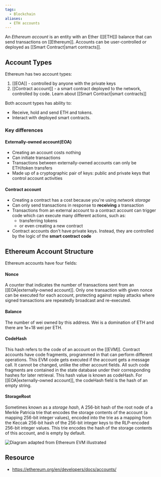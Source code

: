 ```yaml
---
tags:
  - Blockchain
aliases:
  - ETH accounts
---
```


An _Ethereum account_ is an entity with an Ether ([[ETH]]) balance that can send transactions on [[Ethereum]]. Accounts can be user-controlled or deployed as [[Smart Contract|smart contracts]].

## Account Types

Ethereum has two account types:
1. [[EOA]] - controlled by anyone with the private keys
2. [[Contract account]] - a smart contract deployed to the network, controlled by code. Learn about [[Smart Contract|smart contracts]]

Both account types has ability to:
- Receive, hold and send ETH and tokens.
- Interact with deployed smart contracts.

### Key differences
#### Externally-owned account(EOA)
- Creating an account costs nothing
- Can initiate transactions
- Transactions between externally-owned accounts can only be ETH/token transfers
- Made up of a cryptographic pair of keys: public and private keys that control account activities

#### Contract account
- Creating a contract has a cost because you're using _network storage_
- Can only send transactions in response to __receiving__ a transaction
- Transactions from an external account to a contract account can trigger code which can execute many different actions, such as:
	- transferring tokens
	- or even creating a new contract
- Contract accounts don't have private keys. Instead, they are controlled by the logic of the __smart contract code__

## Ethereum Account Structure
Ethereum accounts have four fields:
#### Nonce
A counter that indicates the number of transactions sent from an [[EOA|externally-owned account]]. Only one transaction with given nonce can be executed for each account, protecting against replay attacks where signed transactions are repeatedly broadcast and re-executed.
#### Balance
The number of wei owned by this address. Wei is a domination of ETH and there are 1e+18 wei per ETH.
#### CodeHash
This hash refers to the code of an account on the [[EVM]]. Contract accounts have code fragments, programmed in that can perform different operations. This EVM code gets executed if the account gets a message call. It cannot be changed, unlike the other account fields. All such code fragments are contained in the state database under their corresponding hashes for later retrieval. This hash value is known as codeHash. For [[EOA|externally-owned account]], the codeHash field is the hash of an empty string.
#### StorageRoot
Sometimes known as a _storage hash_, A 256-bit hash of the root node of a Merkle Patricia trie that encodes the storage contents of the account (a mapping 256-bit integer values), encoded into the trie as a mapping from the Keccak 256-bit hash of the 256-bit integer keys to the RLP-encoded 256-bit integer values. This trie encodes the hash of the storage contents of this account, and is empty by default.

![Diagram adapted from Ethereum EVM illustrated](https://ethereum.org/static/19443ab40f108c985fb95b07bac29bcb/302a4/accounts.png)


## Resource
- https://ethereum.org/en/developers/docs/accounts/